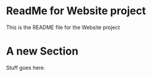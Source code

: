 # ReadMe for Website project

This is the README file for the Website project

# A new Section

Stuff goes here.
